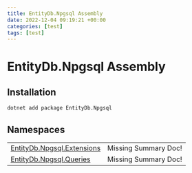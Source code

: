 ```yaml
---
title: EntityDb.Npgsql Assembly
date: 2022-12-04 09:19:21 +00:00
categories: [test]
tags: [test]
---
```


# EntityDb.Npgsql Assembly
## Installation
```sh
dotnet add package EntityDb.Npgsql
```
## Namespaces
<table><tr><td><a href='/posts/dotnet-entitydb-npgsql-extensions'>EntityDb.Npgsql.Extensions</a></td><td>Missing Summary Doc!</td></tr><tr><td><a href='/posts/dotnet-entitydb-npgsql-queries'>EntityDb.Npgsql.Queries</a></td><td>Missing Summary Doc!</td></tr></table>
